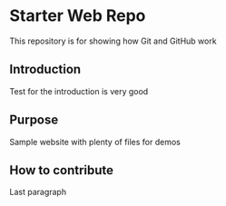 # Starter Web Repo

This repository is for showing how Git and GitHub work

## Introduction

Test for the introduction is very good

## Purpose

Sample website with plenty of files for demos

## How to contribute

Last paragraph
